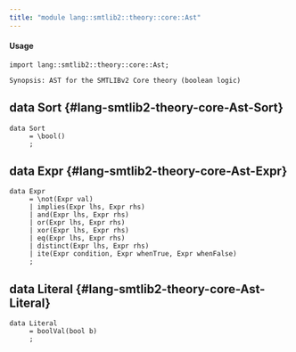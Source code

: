 ```yaml
---
title: "module lang::smtlib2::theory::core::Ast"
---
```


#### Usage

`import lang::smtlib2::theory::core::Ast;`


	Synopsis: AST for the SMTLIBv2 Core theory (boolean logic)


## data Sort {#lang-smtlib2-theory-core-Ast-Sort}

```rascal
data Sort  
     = \bool()
     ;
```

## data Expr {#lang-smtlib2-theory-core-Ast-Expr}

```rascal
data Expr  
     = \not(Expr val)
     | implies(Expr lhs, Expr rhs)
     | and(Expr lhs, Expr rhs)
     | or(Expr lhs, Expr rhs)
     | xor(Expr lhs, Expr rhs)
     | eq(Expr lhs, Expr rhs)
     | distinct(Expr lhs, Expr rhs)
     | ite(Expr condition, Expr whenTrue, Expr whenFalse)
     ;
```

## data Literal {#lang-smtlib2-theory-core-Ast-Literal}

```rascal
data Literal  
     = boolVal(bool b)
     ;
```

